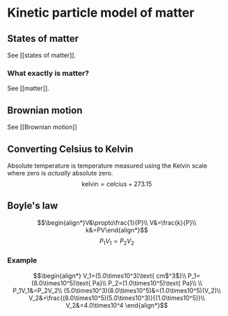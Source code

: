 # Kinetic particle model of matter
## States of matter
See [[states of matter]].
### What exactly is matter?
See [[matter]].
## Brownian motion
See [[Brownian motion]]
## Converting Celsius to Kelvin
Absolute temperature is temperature measured using the Kelvin scale where zero is *actually* absolute zero.
$$\text{kelvin}=\text{celcius}+273.15$$
## Boyle's law
$$\begin{align*}V&\propto\frac{1}{P}\\ V&=\frac{k}{P}\\ k&=PV\end{align*}$$
$$P_1V_1=P_2V_2$$
### Example
$$\begin{align*}
V_1=(5.0\times10^3)\text{ cm$^3$}\\
P_1=(8.0\times10^5)\text{ Pa}\\
P_2=(1.0\times10^5)\text{ Pa}\\
\\
P_1V_1&=P_2V_2\\
(5.0\times10^3)(8.0\times10^5)&=(1.0\times10^5)(V_2)\\
V_2&=\frac{(8.0\times10^5)(5.0\times10^3)}{(1.0\times10^5)}\\
V_2&=4.0\times10^4
\end{align*}$$
